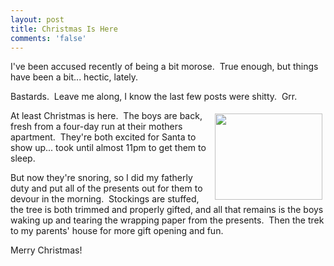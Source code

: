 ```yaml
---
layout: post
title: Christmas Is Here
comments: 'false'
---
```

<p>I've been accused recently of being a bit morose.  True enough, but things have been a bit... hectic, lately.</p>
<p>Bastards.  Leave me along, I know the last few posts were shitty.  Grr.</p>
<p><a rel="lightbox" href="http://www.madajczyk.com/images/madajczyk_com/madajczyk/WindowsLiveWriter/ChristmasIsHere_5B8/Christmas%20Tree%202006%5B4%5D.jpg"><img style="BORDER-TOP-WIDTH: 0px; BORDER-LEFT-WIDTH: 0px; BORDER-BOTTOM-WIDTH: 0px; MARGIN: 5px; BORDER-RIGHT-WIDTH: 0px" height="138" width="172" align="right" border="0" alt="" src="http://www.madajczyk.com/images/madajczyk_com/madajczyk/WindowsLiveWriter/ChristmasIsHere_5B8/Christmas%20Tree%202006_thumb%5B2%5D.jpg" /></a> At least Christmas is here.  The boys are back, fresh from a four-day run at their mothers apartment.  They're both excited for Santa to show up... took until almost 11pm to get them to sleep.</p>
<p>But now they're snoring, so I did my fatherly duty and put all of the presents out for them to devour in the morning.  Stockings are stuffed, the tree is both trimmed and properly gifted, and all that remains is the boys waking up and tearing the wrapping paper from the presents.  Then the trek to my parents' house for more gift opening and fun.</p>
<p>Merry Christmas!</p>
